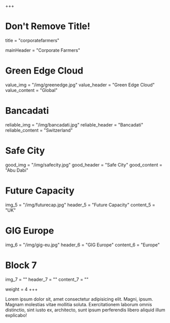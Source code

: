 +++
# Don't Remove Title!
title = "corporatefarmers"

mainHeader = "Corporate Farmers"

# Green Edge Cloud
value_img = "/img/greenedge.jpg"
value_header = "Green Edge Cloud"
value_content = "Global"

# Bancadati
reliable_img = "/img/bancadati.jpg"
reliable_header = "Bancadati"
reliable_content = "Switzerland"

# Safe City
good_img = "/img/safecity.jpg"
good_header = "Safe City"
good_content = "Abu Dabi"

# Future Capacity
img_5 = "/img/futurecap.jpg"
header_5 = "Future Capacity"
content_5 = "UK"

# GIG Europe
img_6 = "/img/gig-eu.jpg"
header_6 = "GIG Europe"
content_6 = "Europe"

# Block 7
img_7 = ""
header_7 = ""
content_7 = ""

weight = 4
+++

Lorem ipsum dolor sit, amet consectetur adipisicing elit. Magni, ipsum. Magnam molestias vitae mollitia soluta. Exercitationem laborum omnis distinctio, sint iusto ex, architecto, sunt ipsum perferendis libero aliquid illum explicabo!
